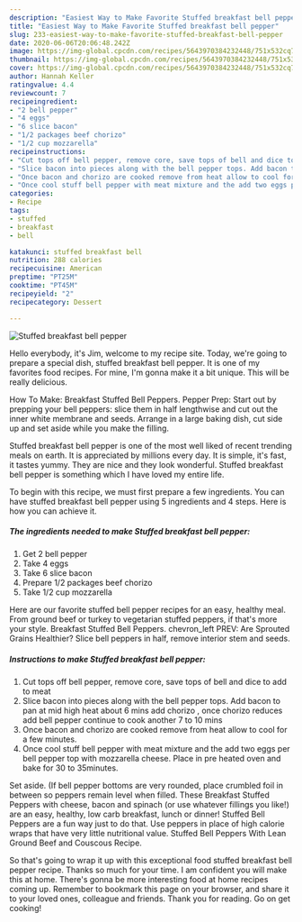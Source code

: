 ```yaml
---
description: "Easiest Way to Make Favorite Stuffed breakfast bell pepper"
title: "Easiest Way to Make Favorite Stuffed breakfast bell pepper"
slug: 233-easiest-way-to-make-favorite-stuffed-breakfast-bell-pepper
date: 2020-06-06T20:06:48.242Z
image: https://img-global.cpcdn.com/recipes/5643970384232448/751x532cq70/stuffed-breakfast-bell-pepper-recipe-main-photo.jpg
thumbnail: https://img-global.cpcdn.com/recipes/5643970384232448/751x532cq70/stuffed-breakfast-bell-pepper-recipe-main-photo.jpg
cover: https://img-global.cpcdn.com/recipes/5643970384232448/751x532cq70/stuffed-breakfast-bell-pepper-recipe-main-photo.jpg
author: Hannah Keller
ratingvalue: 4.4
reviewcount: 7
recipeingredient:
- "2 bell pepper"
- "4 eggs"
- "6 slice bacon"
- "1/2 packages beef chorizo"
- "1/2 cup mozzarella"
recipeinstructions:
- "Cut tops off bell pepper, remove core, save tops of bell and dice to add to meat"
- "Slice bacon into pieces along with the bell pepper tops. Add bacon to pan at mid high heat about 6 mins add chorizo , once chorizo reduces add bell pepper continue to cook another 7 to 10 mins"
- "Once bacon and chorizo are cooked remove from heat allow to cool for a few minutes."
- "Once cool stuff bell pepper with meat mixture and the add two eggs per bell pepper top with mozzarella cheese. Place in pre heated oven and bake for 30 to 35minutes."
categories:
- Recipe
tags:
- stuffed
- breakfast
- bell

katakunci: stuffed breakfast bell 
nutrition: 288 calories
recipecuisine: American
preptime: "PT25M"
cooktime: "PT45M"
recipeyield: "2"
recipecategory: Dessert

---
```



![Stuffed breakfast bell pepper](https://img-global.cpcdn.com/recipes/5643970384232448/751x532cq70/stuffed-breakfast-bell-pepper-recipe-main-photo.jpg)

Hello everybody, it's Jim, welcome to my recipe site. Today, we're going to prepare a special dish, stuffed breakfast bell pepper. It is one of my favorites food recipes. For mine, I'm gonna make it a bit unique. This will be really delicious.

How To Make: Breakfast Stuffed Bell Peppers. Pepper Prep: Start out by prepping your bell peppers: slice them in half lengthwise and cut out the inner white membrane and seeds. Arrange in a large baking dish, cut side up and set aside while you make the filling.

Stuffed breakfast bell pepper is one of the most well liked of recent trending meals on earth. It is appreciated by millions every day. It is simple, it's fast, it tastes yummy. They are nice and they look wonderful. Stuffed breakfast bell pepper is something which I have loved my entire life.


To begin with this recipe, we must first prepare a few ingredients. You can have stuffed breakfast bell pepper using 5 ingredients and 4 steps. Here is how you can achieve it.

##### The ingredients needed to make Stuffed breakfast bell pepper:

1. Get 2 bell pepper
1. Take 4 eggs
1. Take 6 slice bacon
1. Prepare 1/2 packages beef chorizo
1. Take 1/2 cup mozzarella


Here are our favorite stuffed bell pepper recipes for an easy, healthy meal. From ground beef or turkey to vegetarian stuffed peppers, if that&#39;s more your style. Breakfast Stuffed Bell Peppers. chevron_left PREV: Are Sprouted Grains Healthier? Slice bell peppers in half, remove interior stem and seeds. 

##### Instructions to make Stuffed breakfast bell pepper:

1. Cut tops off bell pepper, remove core, save tops of bell and dice to add to meat
1. Slice bacon into pieces along with the bell pepper tops. Add bacon to pan at mid high heat about 6 mins add chorizo , once chorizo reduces add bell pepper continue to cook another 7 to 10 mins
1. Once bacon and chorizo are cooked remove from heat allow to cool for a few minutes.
1. Once cool stuff bell pepper with meat mixture and the add two eggs per bell pepper top with mozzarella cheese. Place in pre heated oven and bake for 30 to 35minutes.


Set aside. (If bell pepper bottoms are very rounded, place crumbled foil in between so peppers remain level when filled. These Breakfast Stuffed Peppers with cheese, bacon and spinach (or use whatever fillings you like!) are an easy, healthy, low carb breakfast, lunch or dinner! Stuffed Bell Peppers are a fun way just to do that. Use peppers in place of high calorie wraps that have very little nutritional value. Stuffed Bell Peppers With Lean Ground Beef and Couscous Recipe. 

So that's going to wrap it up with this exceptional food stuffed breakfast bell pepper recipe. Thanks so much for your time. I am confident you will make this at home. There's gonna be more interesting food at home recipes coming up. Remember to bookmark this page on your browser, and share it to your loved ones, colleague and friends. Thank you for reading. Go on get cooking!
